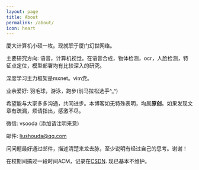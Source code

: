 ```yaml
---
layout: page
title: About
permalink: /about/
icon: heart
---
```


厦大计算机小硕一枚。现就职于厦门幻世网络。

主要研究方向: 语音，计算机视觉。在语音合成，物体检测，ocr，人脸检测，特征点定位，模型部署均有比较深入的研究。

深度学习主力框架是mxnet。vim党。

业余爱好: 羽毛球，游泳，跑步(前马拉松选手^_^)

希望能与大家多多沟通，共同进步。本博客如无特殊表明，均属**原创**。如果发现文章有疏漏，烦请指出，感激不尽。

微信: vsooda (添加请注明来意)

邮件: liushouda@qq.com

问问题最好通过邮件，描述清楚来龙去脉，至少说明有经过自己的思考。谢谢！

在校期间搞过一段时间ACM，记录在[CSDN](http://blog.csdn.net/vsooda/). 现已基本不维护。
